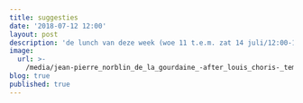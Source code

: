 ```yaml
---
title: suggesties
date: '2018-07-12 12:00'
layout: post
description: 'de lunch van deze week (woe 11 t.e.m. zat 14 juli/12:00-14:00)'
image:
  url: >-
    /media/jean-pierre_norblin_de_la_gourdaine_-after_louis_choris-_temple_du_roi_dans_la_baie_tiritatéa_-c-jpeg-.jpg
blog: true
published: true
---
```


